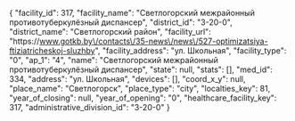 {
    "facility_id": 317,
    "facility_name": "Светлогорский межрайонный противотуберкулёзный диспансер",
    "district_id": "3-20-0",
    "district_name": "Светлогорский район",
    "facility_url": "https:\/\/www.gotkb.by\/contacts\/35-news\/news\/527-optimizatsiya-ftiziatricheskoj-sluzhby",
    "facility_address": "ул. Школьная",
    "facility_type": "0",
    "ap_1": "4",
    "name": "Светлогорский межрайонный противотуберкулёзный диспансер",
    "state": null,
    "stats": [],
    "med_id": 334,
    "address": "ул. Школьная",
    "devices": [],
    "coord_x_y": null,
    "place_name": "Светлогорск",
    "place_type": "city",
    "localties_key": 81,
    "year_of_closing": null,
    "year_of_opening": "0",
    "healthcare_facility_key": 317,
    "administrative_division_id": "3-20-0"
}